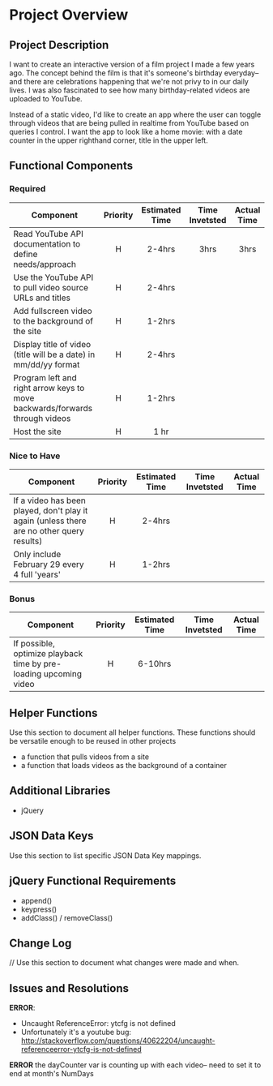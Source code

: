 # Project Overview

## Project Description
I want to create an interactive version of a film project I made a few years ago. The concept behind the film is that it's someone's birthday everyday– and there are celebrations happening that we're not privy to in our daily lives. I was also fascinated to see how many birthday-related videos are uploaded to YouTube.

Instead of a static video, I'd like to create an app where the user can toggle through videos that are being pulled in realtime from YouTube based on queries I control. I want the app to look like a home movie: with a date counter in the upper righthand corner, title in the upper left.


## Functional Components

### Required
| Component | Priority | Estimated Time | Time Invetsted | Actual Time |
| --- | :---: |  :---: | :---: | :---: |
| Read YouTube API documentation to define needs/approach | H | 2-4hrs | 3hrs | 3hrs |
| Use the YouTube API to pull video source URLs and titles | H | 2-4hrs | |  |
| Add fullscreen video to the background of the site | H | 1-2hrs | |  |
| Display title of video (title will be a date) in mm/dd/yy format | H | 2-4hrs | |  |
| Program left and right arrow keys to move backwards/forwards through videos | H | 1-2hrs | |  |
| Host the site | H | 1 hr | |  |


### Nice to Have
| Component | Priority | Estimated Time | Time Invetsted | Actual Time |
| --- | :---: |  :---: | :---: | :---: |
| If a video has been played, don't play it again (unless there are no other query results) | H | 2-4hrs |  |  |
| Only include February 29 every 4 full 'years' | H | 1-2hrs | |  |


### Bonus
| Component | Priority | Estimated Time | Time Invetsted | Actual Time |
| --- | :---: |  :---: | :---: | :---: |
| If possible, optimize playback time by pre-loading upcoming video | H | 6-10hrs |  |  |


## Helper Functions
Use this section to document all helper functions. These functions should be versatile enough to be reused in other projects
* a function that pulls videos from a site
* a function that loads videos as the background of a container

## Additional Libraries
* jQuery

## JSON Data Keys
 Use this section to list specific JSON Data Key mappings.  

## jQuery Functional Requirements
* append()
* keypress()
* addClass() / removeClass()

## Change Log
// Use this section to document what changes were made and when.

## Issues and Resolutions
**ERROR**: 
- Uncaught ReferenceError: ytcfg is not defined
- Unfortunately it's a youtube bug: http://stackoverflow.com/questions/40622204/uncaught-referenceerror-ytcfg-is-not-defined

<!-- #### SAMPLE.....
**ERROR**: app.js:34 Uncaught SyntaxError: Unexpected identifier                                
**RESOLUTION**: Missing comma after first object in sources {} object -->

**ERROR** the dayCounter var is counting up with each video– need to set it to end at month's NumDays
